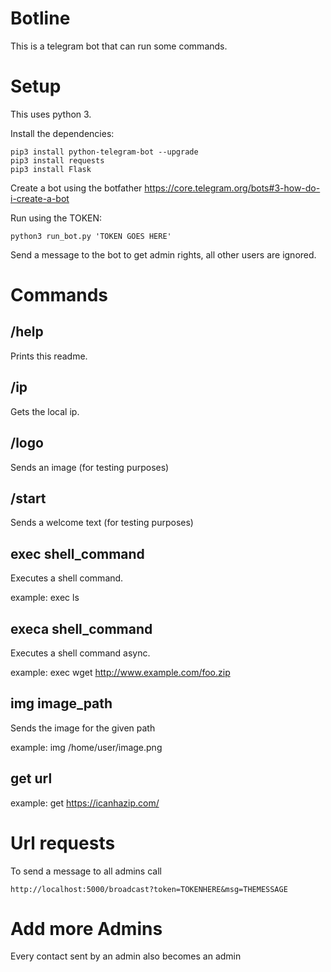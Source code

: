 # Botline

This is a telegram bot that can run some commands.

# Setup

This uses python 3.

Install the dependencies:

```
pip3 install python-telegram-bot --upgrade
pip3 install requests
pip3 install Flask
```

Create a bot using the botfather https://core.telegram.org/bots#3-how-do-i-create-a-bot

Run using the TOKEN:

```
python3 run_bot.py 'TOKEN GOES HERE'
```

Send a message to the bot to get admin rights, all other users are ignored.

# Commands

## /help

Prints this readme.

## /ip

Gets the local ip.

## /logo

Sends an image (for testing purposes)

## /start

Sends a welcome text (for testing purposes)

## exec shell_command

Executes a shell command. 

example: exec ls

## execa shell_command

Executes a shell command async. 

example: exec wget http://www.example.com/foo.zip

## img image_path

Sends the image for the given path

example: img /home/user/image.png

## get url 

example: get https://icanhazip.com/

# Url requests

To send a message to all admins call
```
http://localhost:5000/broadcast?token=TOKENHERE&msg=THEMESSAGE
```

# Add more Admins

Every contact sent by an admin also becomes an admin
